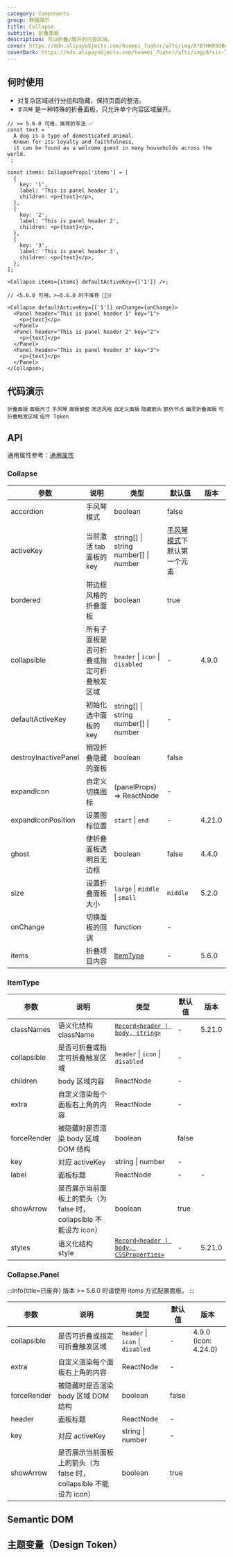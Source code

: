 ```yaml
---
category: Components
group: 数据展示
title: Collapse
subtitle: 折叠面板
description: 可以折叠/展开的内容区域。
cover: https://mdn.alipayobjects.com/huamei_7uahnr/afts/img/A*B7HKR5OBe8gAAAAAAAAAAAAADrJ8AQ/original
coverDark: https://mdn.alipayobjects.com/huamei_7uahnr/afts/img/A*sir-TK0HkWcAAAAAAAAAAAAADrJ8AQ/original
---
```


## 何时使用

- 对复杂区域进行分组和隐藏，保持页面的整洁。
- `手风琴` 是一种特殊的折叠面板，只允许单个内容区域展开。

```tsx | pure
// >= 5.6.0 可用，推荐的写法 ✅
const text = `
  A dog is a type of domesticated animal.
  Known for its loyalty and faithfulness,
  it can be found as a welcome guest in many households across the world.
`;

const items: CollapseProps['items'] = [
  {
    key: '1',
    label: 'This is panel header 1',
    children: <p>{text}</p>,
  },
  {
    key: '2',
    label: 'This is panel header 2',
    children: <p>{text}</p>,
  },
  {
    key: '3',
    label: 'This is panel header 3',
    children: <p>{text}</p>,
  },
];

<Collapse items={items} defaultActiveKey={['1']} />;

// <5.6.0 可用，>=5.6.0 时不推荐 🙅🏻‍♀️

<Collapse defaultActiveKey={['1']} onChange={onChange}>
  <Panel header="This is panel header 1" key="1">
    <p>{text}</p>
  </Panel>
  <Panel header="This is panel header 2" key="2">
    <p>{text}</p>
  </Panel>
  <Panel header="This is panel header 3" key="3">
    <p>{text}</p>
  </Panel>
</Collapse>;
```

## 代码演示

<!-- prettier-ignore -->
<code src="./demo/basic.tsx">折叠面板</code>
<code src="./demo/size.tsx">面板尺寸</code>
<code src="./demo/accordion.tsx">手风琴</code>
<code src="./demo/mix.tsx">面板嵌套</code>
<code src="./demo/borderless.tsx">简洁风格</code>
<code src="./demo/custom.tsx">自定义面板</code>
<code src="./demo/noarrow.tsx">隐藏箭头</code>
<code src="./demo/extra.tsx">额外节点</code>
<code src="./demo/ghost.tsx">幽灵折叠面板</code>
<code src="./demo/collapsible.tsx">可折叠触发区域</code>
<code src="./demo/component-token.tsx" debug>组件 Token</code>

## API

通用属性参考：[通用属性](/docs/react/common-props)

### Collapse

| 参数 | 说明 | 类型 | 默认值 | 版本 |
| --- | --- | --- | --- | --- |
| accordion | 手风琴模式 | boolean | false |  |
| activeKey | 当前激活 tab 面板的 key | string\[] \| string <br/> number\[] \| number | [手风琴模式](#collapse-demo-accordion)下默认第一个元素 |  |
| bordered | 带边框风格的折叠面板 | boolean | true |  |
| collapsible | 所有子面板是否可折叠或指定可折叠触发区域 | `header` \| `icon` \| `disabled` | - | 4.9.0 |
| defaultActiveKey | 初始化选中面板的 key | string\[] \| string<br/> number\[] \| number | - |  |
| destroyInactivePanel | 销毁折叠隐藏的面板 | boolean | false |  |
| expandIcon | 自定义切换图标 | (panelProps) => ReactNode | - |  |
| expandIconPosition | 设置图标位置 | `start` \| `end` | - | 4.21.0 |
| ghost | 使折叠面板透明且无边框 | boolean | false | 4.4.0 |
| size | 设置折叠面板大小 | `large` \| `middle` \| `small` | `middle` | 5.2.0 |
| onChange | 切换面板的回调 | function | - |  |
| items | 折叠项目内容 | [ItemType](#ItemType) | - | 5.6.0 |

### ItemType

| 参数 | 说明 | 类型 | 默认值 | 版本 |
| --- | --- | --- | --- | --- |
| classNames | 语义化结构 className | [`Record<header \| body, string>`](#semantic-dom) | - | 5.21.0 |
| collapsible | 是否可折叠或指定可折叠触发区域 | `header` \| `icon` \| `disabled` | - |  |
| children | body 区域内容 | ReactNode | - |  |
| extra | 自定义渲染每个面板右上角的内容 | ReactNode | - |  |
| forceRender | 被隐藏时是否渲染 body 区域 DOM 结构 | boolean | false |  |
| key | 对应 activeKey | string \| number | - |  |
| label | 面板标题 | ReactNode | - | - |
| showArrow | 是否展示当前面板上的箭头（为 false 时，collapsible 不能设为 icon） | boolean | true |  |
| styles | 语义化结构 style | [`Record<header \| body, CSSProperties>`](#semantic-dom) | - | 5.21.0 |

### Collapse.Panel

<!-- prettier-ignore -->
:::info{title=已废弃}
版本 >= 5.6.0 时请使用 items 方式配置面板。
:::

| 参数 | 说明 | 类型 | 默认值 | 版本 |
| --- | --- | --- | --- | --- |
| collapsible | 是否可折叠或指定可折叠触发区域 | `header` \| `icon` \| `disabled` | - | 4.9.0 (icon: 4.24.0) |
| extra | 自定义渲染每个面板右上角的内容 | ReactNode | - |  |
| forceRender | 被隐藏时是否渲染 body 区域 DOM 结构 | boolean | false |  |
| header | 面板标题 | ReactNode | - |  |
| key | 对应 activeKey | string \| number | - |  |
| showArrow | 是否展示当前面板上的箭头（为 false 时，collapsible 不能设为 icon） | boolean | true |  |

## Semantic DOM

<code src="./demo/_semantic.tsx" simplify="true"></code>

## 主题变量（Design Token）

<ComponentTokenTable component="Collapse"></ComponentTokenTable>
